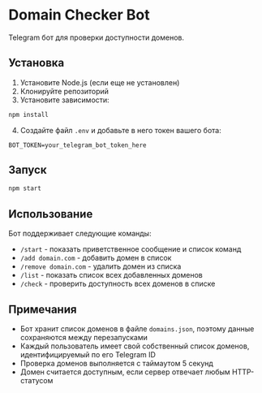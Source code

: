 <!-- @format -->

# Domain Checker Bot

Telegram бот для проверки доступности доменов.

## Установка

1. Установите Node.js (если еще не установлен)
2. Клонируйте репозиторий
3. Установите зависимости:

```bash
npm install
```

4. Создайте файл `.env` и добавьте в него токен вашего бота:

```
BOT_TOKEN=your_telegram_bot_token_here
```

## Запуск

```bash
npm start
```

## Использование

Бот поддерживает следующие команды:

- `/start` - показать приветственное сообщение и список команд
- `/add domain.com` - добавить домен в список
- `/remove domain.com` - удалить домен из списка
- `/list` - показать список всех добавленных доменов
- `/check` - проверить доступность всех доменов в списке

## Примечания

- Бот хранит список доменов в файле `domains.json`, поэтому данные сохраняются между перезапусками
- Каждый пользователь имеет свой собственный список доменов, идентифицируемый по его Telegram ID
- Проверка доменов выполняется с таймаутом 5 секунд
- Домен считается доступным, если сервер отвечает любым HTTP-статусом
